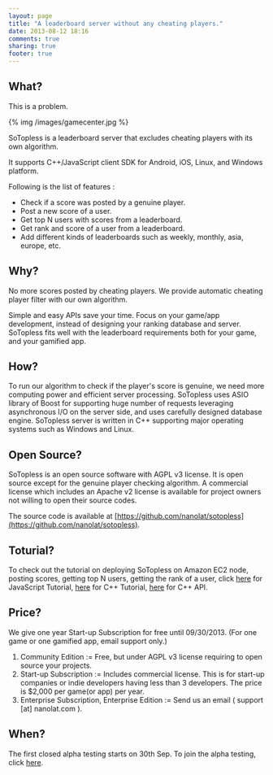 ```yaml
---
layout: page
title: "A leaderboard server without any cheating players."
date: 2013-08-12 18:16
comments: true
sharing: true
footer: true
---
```

What?
-----
This is a problem.

{% img /images/gamecenter.jpg %}

SoTopless is a leaderboard server that excludes cheating players with its own algorithm. 

It supports C++/JavaScript client SDK for Android, iOS, Linux, and Windows platform. 

Following is the list of features :

*   Check if a score was posted by a genuine player.
*   Post a new score of a user.
*   Get top N users with scores from a leaderboard.  
*   Get rank and score of a user from a leaderboard. 
*   Add different kinds of leaderboards such as weekly, monthly, asia, europe, etc. 

Why?
----
No more scores posted by cheating players. We provide automatic cheating player filter with our own algorithm.

Simple and easy APIs save your time. Focus on your game/app development, instead of designing your ranking database and server.  
SoTopless fits well with the leaderboard requirements both for your game, and your gamified app.

How?
----
To run our algorithm to check if the player's score is genuine, we need more computing power and efficient server processing. SoTopless uses ASIO library of Boost for supporting huge number of requests leveraging asynchronous I/O on the server side, and uses carefully designed database engine. SoTopless server is written in C++ supporting major operating systems such as Windows and Linux.

Open Source?
------------
SoTopless is an open source software with AGPL v3 license. It is open source except for the genuine player checking algorithm. A commercial license which includes an Apache v2 license is available for project owners not willing to open their source codes.

The source code is available at [https://github.com/nanolat/sotopless](https://github.com/nanolat/sotopless).

Toturial?
---------
To check out the tutorial on deploying SoTopless on Amazon EC2 node, posting scores, getting top N users, getting the rank of a user, click [here](tutorials/javascript.html) for JavaScript Tutorial, [here](tutorials/cpp.html) for C++ Tutorial, [here](tutorials/cpp-api.html) for C++ API.

Price?
------
We give one year Start-up Subscription for free until 09/30/2013. (For one game or one gamified app, email support only.)

1. Community Edition
:= Free, but under AGPL v3 license requiring to open source your projects. 
2. Start-up Subscription
:= Includes commercial license. This is for start-up companies or indie developers having less than 3 developers. The price is $2,000 per game(or app) per year.
3. Enterprise Subscription, Enterprise Edition
:= Send us an email ( support [at] nanolat.com ).

When?
-----
The first closed alpha testing starts on 30th Sep. To join the alpha testing, click [here](join-alpha-test).
